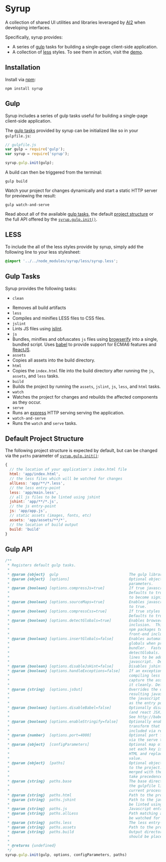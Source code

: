 # Syrup

A collection of shared UI utilities and libraries leveraged by [AI2](http://github.com/allenai) when developing interfaces.

Specifically, syrup provides:

* A series of [gulp](http://gulpjs.com) tasks for building a single-page client-side application.
* A collection of [less](http://lesscss.org) styles.  To see them in action, visit the [demo](http://allenai.github.io/syrup).

## Installation

Install via [npm](http://npmjs.org):

```shell
npm install syrup
```

## Gulp

Syrup includes a series of gulp tasks useful for building a single-page client-side application.

The [gulp tasks](#gulp-tasks) provided by syrup can be initialized like so in your `gulpfile.js`:

```javascript
// gulpfile.js
var gulp = require('gulp');
var syrup = require('syrup');

syrup.gulp.init(gulp);
```

A build can then be triggered from the terminal:

```
gulp build
```

Watch your project for changes dynamically and start a static HTTP server for previewing the result:

```
gulp watch-and-serve
```

Read about all of the available [gulp tasks](#gulp-tasks), the default [project structure](#project-structure) or the full API offered by the [`syrup.gulp.init()`](#gulp-init).

## <a name="less"></a> LESS

To include the all of the less styles provide by syrup, simply add the following line to your less stylesheet:

```css
@import '../../node_modules/syrup/less/syrup.less';
```

## <a name="gulp-tasks"></a> Gulp Tasks

Syrup provides the following tasks:

- `clean`
 * Removes all build artifacts
* `less`
 * Compiles and minifies LESS files to CSS files.
* `jslint`
 * Lints JS files using [jslint](https://www.npmjs.com/package/jslint).
* `js`
 * Bundles, minifies and obfuscates `js` files using [browserify](http://browserify.org) into a single, bundled script.  Uses [babel](https://babeljs.io/) to provide support for ECMA6 features and [ReactJS](http://reactjs.com).
* `assets`
 * Copies all assets into the build directory.
* `html`
 * Copies the `index.html` file into the build directory after running the `js`, `assets`, and `less` tasks.
* `build`
 * Builds the project by running the `assets`, `jslint`, `js`, `less`, and `html` tasks.
* `watch`
 * Watches the project for changes and rebuilds the affected components as they occur.
* `serve`
 * Runs an [express](http://expressjs.com) HTTP serving serving the application.
* `watch-and-serve`
 * Runs the `watch` and `serve` tasks.

## <a name="project-structure"></a> Default Project Structure

The following project structure is expected by default, but can be changed via the `paths` parameter
of [`syrup.gulp.init()`](#gulp-init):

```javascript
{
  // the location of your application's index.html file
  html: 'app/index.html',
  // the less files which will be watched for changes
  allLess: 'app/**/*.less',
  // the less entry-point
  less: 'app/main.less',
  // all js files to be linted using jshint
  jshint: 'app/**/*.js',
  // the js entry-point
  js: 'app/app.js',
  // static assets (images, fonts, etc)
  assets: 'app/assets/**/*',
  // the location of build output
  build: 'build'
}
```

## <a name="gulp-init"></a> Gulp API

```javascript
/**
 * Registers default gulp tasks.
 *
 * @param {object}  gulp                                The gulp library.
 * @param {object}  [options]                           Optional object definining configuration
 *                                                      parameters.
 * @param {boolean} [options.compressJs=true]           If true javascript will be minified.
 *                                                      Defaults to true. This causes the build
 *                                                      to become significantly slower.
 * @param {boolean} [options.sourceMaps=true]           Enables javascript source maps. Defaults
 *                                                      to true.
 * @param {boolean} [options.compressCss=true]          If true styles will be compressed.
 *                                                      Defaults to true.
 * @param {boolean} [options.detectGlobals=true]        Enables browserify global detection and
 *                                                      inclusion.  This is necessary for certain
 *                                                      npm packages to work when bundled for
 *                                                      front-end inclusion.  Defaults to true.
 * @param {boolean} [options.insertGlobals=false]       Enables automatic insertion of node
 *                                                      globals when preparing a javascript
 *                                                      bundler.  Faster alternative to
 *                                                      detectGlobals.  Causes an extra ~1000
 *                                                      lines to be added to the bundled
 *                                                      javascript.  Defaults to false.
 * @param {boolean} [options.disableJsHint=false]       Disables jshint.  Defaults to false.
 * @param {boolean} [options.handleExceptions=false]    If an exception is encountered while
 *                                                      compiling less or bundling javascript,
 *                                                      capture the associated error and output
 *                                                      it cleanly. Defaults to false.
 * @param {string}  [options.jsOut]                     Overrides the default filename for the
 *                                                      resulting javascript bundle.  If not set
 *                                                      the javascript file will be the same name
 *                                                      as the entry point.
 * @param {boolean} [options.disableBabel=false]        Optionally disable babel, the es6 to es6
 *                                                      (and react JSX) transpiler.
 *                                                      See http://babeljs.io for more information.
 * @param {boolean} [options.enableStringify=false]     Optionally enable stringify, a browserify
 *                                                      transform that allows HTML files to be
 *                                                      included via require.
 * @param {number}  [options.port=4000]                 Optional port for the HTTP server started
 *                                                      via the serve task.  Defaults to 4000.
 * @param {object}  [configParameters]                  Optional map of configuration keys. If
 *                                                      set each key is searched for in the built
 *                                                      HTML and replaced with the corresponding
 *                                                      value.
 * @param {object}  [paths]                             Optional object defining paths relevant
 *                                                      to the project. Any specified paths are
 *                                                      merged with the defaults where these paths
 *                                                      take precedence.
 * @param {string}  paths.base                          The base directory of your project where
 *                                                      the gulpfile lives.  Defaults to the
 *                                                      current processes working directory.
 * @param {string}  paths.html                          Path to the project's HTML files.
 * @param {string}  paths.jshint                        Path to the javascript files which should
 *                                                      be linted using jshint.
 * @param {string}  paths.js                            Javascript entry point.
 * @param {string}  paths.allLess                       Path matching all less files which should
 *                                                      be watched for changes.
 * @param {string}  paths.less                          The less entry-point.
 * @param {string}  paths.assets                        Path to the project's static assets.
 * @param {string}  paths.build                         Output directory where the build artifacts
 *                                                      should be placed.
 *
 * @returns {undefined}
 */
syrup.gulp.init(gulp, options, configParameters, paths)
```

